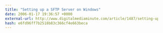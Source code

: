 ```yaml
---
title: "Setting up a SFTP Server on Windows"
date: 2006-01-17 19:36:57 +0000
external-url: http://www.digitalmediaminute.com/article/1487/setting-up-a-sftp-server-on-windows
hash: e6fd96ff7b2518b83c366cf4e663beca
---
```



